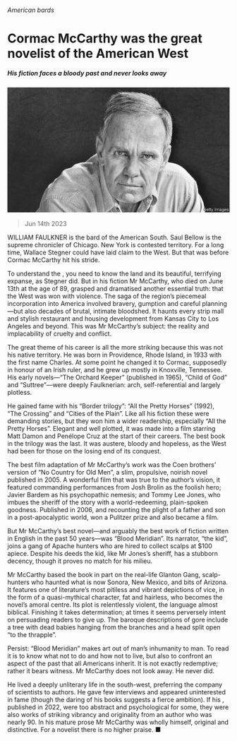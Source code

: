 ###### American bards

# Cormac McCarthy was the great novelist of the American West 

##### His fiction faces a bloody past and never looks away 

![image](images/20230617_CUP005.jpg) 

> Jun 14th 2023 

WILLIAM FAULKNER is the bard of the American South. Saul Bellow is the supreme chronicler of Chicago. New York is contested territory. For a long time, Wallace Stegner could have laid claim to the West. But that was before Cormac McCarthy hit his stride.

To understand the , you need to know the land and its beautiful, terrifying expanse, as Stegner did. But in his fiction Mr McCarthy, who died on June 13th at the age of 89, grasped and dramatised another essential truth: that the West was won with violence. The saga of the region’s piecemeal incorporation into America involved bravery, gumption and careful planning—but also decades of brutal, intimate bloodshed. It haunts every strip mall and stylish restaurant and housing development from Kansas City to Los Angeles and beyond. This was Mr McCarthy’s subject: the reality and implacability of cruelty and conflict.

The great theme of his career is all the more striking because this was not his native territory. He was born in Providence, Rhode Island, in 1933 with the first name Charles. At some point he changed it to Cormac, supposedly in honour of an Irish ruler, and he grew up mostly in Knoxville, Tennessee. His early novels—“The Orchard Keeper” (published in 1965), “Child of God” and “Suttree”—were deeply Faulknerian: arch, self-referential and largely plotless.

He gained fame with his “Border trilogy”: “All the Pretty Horses” (1992), “The Crossing” and “Cities of the Plain”. Like all his fiction these were demanding stories, but they won him a wider readership, especially “All the Pretty Horses”. Elegant and well plotted, it was made into a film starring Matt Damon and Penélope Cruz at the start of their careers. The best book in the trilogy was the last. It was austere, bloody and hopeless, as the West had been for those on the losing end of its conquest.

The best film adaptation of Mr McCarthy’s work was the Coen brothers’ version of “No Country for Old Men”, a slim, propulsive, noirish novel published in 2005. A wonderful film that was true to the author’s vision, it featured commanding performances from Josh Brolin as the foolish hero; Javier Bardem as his psychopathic nemesis; and Tommy Lee Jones, who imbues the sheriff of the story with a world-redeeming, plain-spoken goodness. Published in 2006, and recounting the plight of a father and son in a post-apocalyptic world,  won a Pulitzer prize and also became a film.

But Mr McCarthy’s best novel—and arguably the best work of fiction written in English in the past 50 years—was “Blood Meridian”. Its narrator, “the kid”, joins a gang of Apache hunters who are hired to collect scalps at $100 apiece. Despite his deeds the kid, like Mr Jones’s sheriff, has a stubborn decency, though it proves no match for his milieu.

Mr McCarthy based the book in part on the real-life Glanton Gang, scalp-hunters who haunted what is now Sonora, New Mexico, and bits of Arizona. It features one of literature’s most pitiless and vibrant depictions of vice, in the form of a quasi-mythical character, fat and hairless, who becomes the novel’s amoral centre. Its plot is relentlessly violent, the language almost biblical. Finishing it takes determination; at times it seems perversely intent on persuading readers to give up. The baroque descriptions of gore include a tree with dead babies hanging from the branches and a head split open “to the thrapple”. 

Persist: “Blood Meridian” makes art out of man’s inhumanity to man. To read it is to know what not to do and how not to live, but also to confront an aspect of the past that all Americans inherit. It is not exactly redemptive; rather it bears witness. Mr McCarthy does not look away. He never did.

He lived a deeply unliterary life in the south-west, preferring the company of scientists to authors. He gave few interviews and appeared uninterested in fame (though the daring of his books suggests a fierce ambition). If his , published in 2022, were too abstract and psychological for some, they were also works of striking vibrancy and originality from an author who was nearly 90. In his mature prose Mr McCarthy was wholly himself, original and distinctive. For a novelist there is no higher praise. ■


